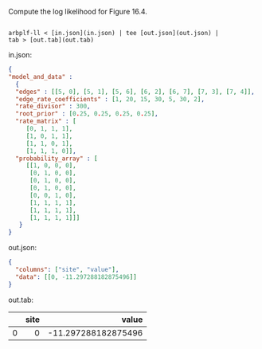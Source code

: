 Compute the log likelihood for Figure 16.4.

<code>
arbplf-ll < [in.json](in.json) | tee [out.json](out.json) |
tab > [out.tab](out.tab)
</code>

in.json:
```json
{
"model_and_data" :
  {
  "edges" : [[5, 0], [5, 1], [5, 6], [6, 2], [6, 7], [7, 3], [7, 4]],
  "edge_rate_coefficients" : [1, 20, 15, 30, 5, 30, 2],
  "rate_divisor" : 300,
  "root_prior" : [0.25, 0.25, 0.25, 0.25],
  "rate_matrix" : [
	 [0, 1, 1, 1],
	 [1, 0, 1, 1],
	 [1, 1, 0, 1],
	 [1, 1, 1, 0]],
  "probability_array" : [
	 [[1, 0, 0, 0],
	  [0, 1, 0, 0],
	  [0, 1, 0, 0],
	  [0, 1, 0, 0],
	  [0, 0, 1, 0],
	  [1, 1, 1, 1],
	  [1, 1, 1, 1],
	  [1, 1, 1, 1]]]
   }
}
```

out.json:
```json
{
  "columns": ["site", "value"],
  "data": [[0, -11.297288182875496]]
}
```

out.tab:

|    |   site |               value |
|---:|-------:|--------------------:|
|  0 |      0 | -11.297288182875496 |
